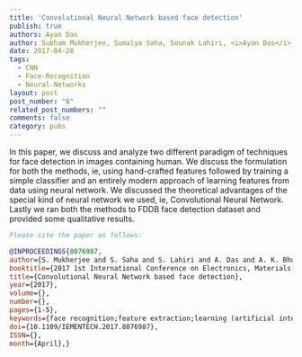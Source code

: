 ```yaml
---
title: 'Convolutional Neural Network based face detection'
publish: true
authors: Ayan Das
author: Subham Mukherjee, Sumalya Saha, Sounak Lahiri, <i>Ayan Das</i>, Ayan Kumar Bhunia, Aishik Konwer, Arindam Chakraborty
date: 2017-04-28
tags:
  - CNN
  - Face-Recognition
  - Neural-Networks
layout: post
post_number: "6"
related_post_numbers: ""
comments: false
category: pubs
---
```


In this paper, we discuss and analyze two different paradigm of techniques for face detection in images containing human. We discuss the formulation for both the methods, ie, using hand-crafted features followed by training a simple classifier and an entirely modern approach of learning features from data using neural network. We discussed the theoretical advantages of the special kind of neural network we used, ie, Convolutional Neural Network. Lastly we ran both the methods to FDDB face detection dataset and provided some qualitative results.

~~~BibTex
Please site the paper as follows:

@INPROCEEDINGS{8076987, 
author={S. Mukherjee and S. Saha and S. Lahiri and A. Das and A. K. Bhunia and A. Konwer and A. Chakraborty}, 
booktitle={2017 1st International Conference on Electronics, Materials Engineering and Nano-Technology (IEMENTech)}, 
title={Convolutional Neural Network based face detection}, 
year={2017}, 
volume={}, 
number={}, 
pages={1-5}, 
keywords={face recognition;feature extraction;learning (artificial intelligence);neural nets;object detection;FDDB face detection dataset;convolutional neural network;hand-crafted features;Feature extraction;Face;Face detection;Neural networks;Electronic mail;Histograms;Hand-crafted feature;Neural Network;Face detection;Convolutional}, 
doi={10.1109/IEMENTECH.2017.8076987}, 
ISSN={}, 
month={April},}
~~~